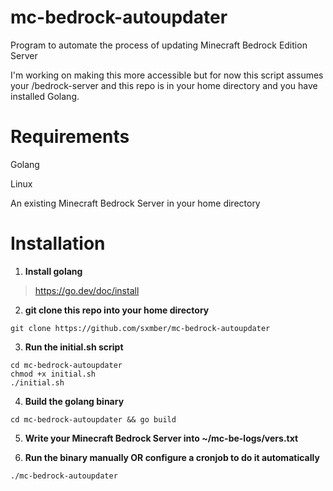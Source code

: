 # mc-bedrock-autoupdater
Program to automate the process of updating Minecraft Bedrock Edition Server

I'm working on making this more accessible but for now this script assumes your /bedrock-server and this repo is in your home directory and you have installed Golang.

# Requirements
Golang

Linux

An existing Minecraft Bedrock Server in your home directory

# Installation

  1. **Install golang**

  >https://go.dev/doc/install

  2. **git clone this repo into your home directory**

```console
git clone https://github.com/sxmber/mc-bedrock-autoupdater
```
  3. **Run the initial.sh script**

```console
cd mc-bedrock-autoupdater
chmod +x initial.sh
./initial.sh
```

  4. **Build the golang binary**

```console 
cd mc-bedrock-autoupdater && go build
```

  5. **Write your Minecraft Bedrock Server into ~/mc-be-logs/vers.txt**

6. **Run the binary manually OR configure a cronjob to do it automatically**

```console
./mc-bedrock-autoupdater



